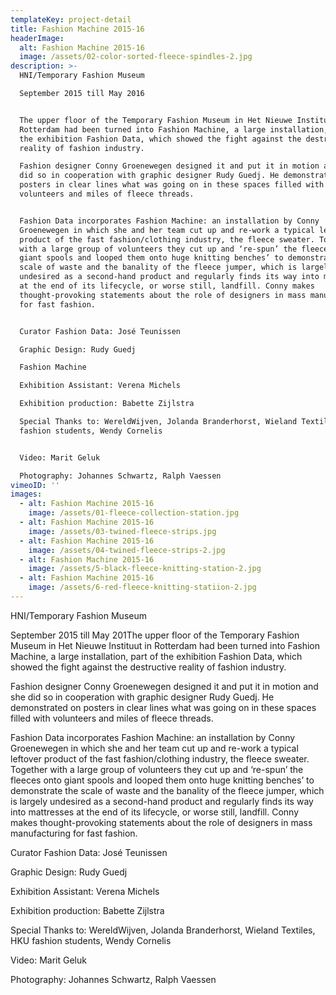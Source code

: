 ```yaml
---
templateKey: project-detail
title: Fashion Machine 2015-16
headerImage:
  alt: Fashion Machine 2015-16
  image: /assets/02-color-sorted-fleece-spindles-2.jpg
description: >-
  HNI/Temporary Fashion Museum

  September 2015 till May 2016


  The upper floor of the Temporary Fashion Museum in Het Nieuwe Instituut in
  Rotterdam had been turned into Fashion Machine, a large installation, part of
  the exhibition Fashion Data, which showed the fight against the destructive
  reality of fashion industry.

  Fashion designer Conny Groenewegen designed it and put it in motion and she
  did so in cooperation with graphic designer Rudy Guedj. He demonstrated on
  posters in clear lines what was going on in these spaces filled with
  volunteers and miles of fleece threads.


  Fashion Data incorporates Fashion Machine: an installation by Conny
  Groenewegen in which she and her team cut up and re-work a typical leftover
  product of the fast fashion/clothing industry, the fleece sweater. Together
  with a large group of volunteers they cut up and ‘re-spun’ the fleeces onto
  giant spools and looped them onto huge knitting benches’ to demonstrate the
  scale of waste and the banality of the fleece jumper, which is largely
  undesired as a second-hand product and regularly finds its way into mattresses
  at the end of its lifecycle, or worse still, landfill. Conny makes
  thought-provoking statements about the role of designers in mass manufacturing
  for fast fashion.


  Curator Fashion Data: José Teunissen

  Graphic Design: Rudy Guedj

  Fashion Machine

  Exhibition Assistant: Verena Michels

  Exhibition production: Babette Zijlstra

  Special Thanks to: WereldWijven, Jolanda Branderhorst, Wieland Textiles, HKU
  fashion students, Wendy Cornelis


  Video: Marit Geluk

  Photography: Johannes Schwartz, Ralph Vaessen
vimeoID: ''
images:
  - alt: Fashion Machine 2015-16
    image: /assets/01-fleece-collection-station.jpg
  - alt: Fashion Machine 2015-16
    image: /assets/03-twined-fleece-strips.jpg
  - alt: Fashion Machine 2015-16
    image: /assets/04-twined-fleece-strips-2.jpg
  - alt: Fashion Machine 2015-16
    image: /assets/5-black-fleece-knitting-station-2.jpg
  - alt: Fashion Machine 2015-16
    image: /assets/6-red-fleece-knitting-statiion-2.jpg
---
```

HNI/Temporary Fashion Museum

September 2015 till May 201The upper floor of the Temporary Fashion Museum in Het Nieuwe Instituut in Rotterdam had been turned into Fashion Machine, a large installation, part of the exhibition Fashion Data, which showed the fight against the destructive reality of fashion industry.

Fashion designer Conny Groenewegen designed it and put it in motion and she did so in cooperation with graphic designer Rudy Guedj. He demonstrated on posters in clear lines what was going on in these spaces filled with volunteers and miles of fleece threads.

Fashion Data incorporates Fashion Machine: an installation by Conny Groenewegen in which she and her team cut up and re-work a typical leftover product of the fast fashion/clothing industry, the fleece sweater. Together with a large group of volunteers they cut up and ‘re-spun’ the fleeces onto giant spools and looped them onto huge knitting benches’ to demonstrate the scale of waste and the banality of the fleece jumper, which is largely undesired as a second-hand product and regularly finds its way into mattresses at the end of its lifecycle, or worse still, landfill. Conny makes thought-provoking statements about the role of designers in mass manufacturing for fast fashion.

Curator Fashion Data: José Teunissen

Graphic Design: Rudy Guedj

Exhibition Assistant: Verena Michels

Exhibition production: Babette Zijlstra

Special Thanks to: WereldWijven, Jolanda Branderhorst, Wieland Textiles, HKU fashion students, Wendy Cornelis

Video: Marit Geluk

Photography: Johannes Schwartz, Ralph Vaessen
